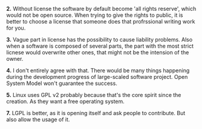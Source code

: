**2.**
Without license the software by default become 'all rights reserve', which would not be open source. When trying to give the rights to public, it is better to choose a license that someone does that profrssional writing work for you.

**3.**
Vague part in license has the possibility to cause liability problems. Also when a software is composed of several parts, the part with the most strict licnese would overwrite other ones, that might not be the intension of the owner.

**4.**
I don't entirely agree with that. There would be many things happening during the development progress of large-scaled software project. Open System Model won't guarantee the success.

**5.**
Linux uses GPL v2 probably because that's the core spirit since the creation. As they want a free operating system. 

**7.**
LGPL is better, as it is opening itself and ask people to contribute. But also allow the usage of it.
